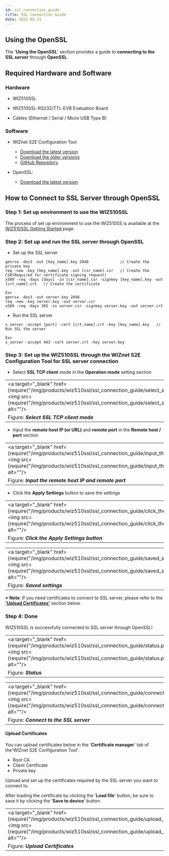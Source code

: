 ```yaml
---
id: ssl_connection_guide
title: SSL Connection Guide
date: 2021-05-21
---
```


## Using the OpenSSL

The '**Using the OpenSSL**' section provides a guide to **connecting to the SSL server** through **OpenSSL**


## Required Hardware and Software


### Hardware

  - WIZ510SSL

  - WIZ510SSL-RS232/TTL-EVB Evaluation Board

  - Cables (Ethernet / Serial / Micro USB Type B)



### Software

  - WIZnet S2E Configuration Tool
	- [Download the latest version](https://github.com/Wiznet/WIZnet-S2E-Tool-GUI/releases/tag/v1.4.0)
    - [Download the older versions](https://github.com/Wiznet/WIZnet-S2E-Tool-GUI/releases)
    - [GitHub Repository](https://github.com/Wiznet/WIZnet-S2E-Tool-GUI)

  - OpenSSL:
	- [Download the latest version](https://slproweb.com/products/Win32OpenSSL.html)



## How to Connect to SSL Server through OpenSSL

### Step 1: Set up environment to use the WIZ510SSL

The process of set up environment to use the WIZ510SS is available at the [WIZ510SSL Getting Started](getting_started) page.



### Step 2: Set up and run the SSL server through OpenSSL

  - Set up the SSL server

```
genrsa -des3 -out [key_name].key 2048              // Create the private key
req -new -key [key_name].key -out [csr_name].csr   // Create the CSR(Required for certificate signing request)
x509 -req -days [days] -in [csr_name].csr -signkey [key_name].key -out [crt_name].crt   // Create the certificate

Ex>
genrsa -des3 -out server.key 2048
req -new -key server.key -out server.csr
x509 -req -days 365 -in server.csr -signkey server.key -out server.crt
```

  - Run the SSL server

```
s_server -accept [port] -cert [crt_name].crt -key [key_name].key   // Run SSL the server

Ex>
s_server -accept 443 -cert server.crt -key server.key
```

### Step 3: Set up the WIZ510SSL through the WIZnet S2E Configuration Tool for SSL server connection

  - Select **SSL TCP client** mode in the **Operation mode** setting section

|                                                               |
| --------------------------------------------------------------|
| <a target="_blank" href={require("/img/products/wiz510ssl/ssl_connection_guide/select_ssl_tcp_client_mode.png").default}><img src={require("/img/products/wiz510ssl/ssl_connection_guide/select_ssl_tcp_client_mode.png").default} alt=""/></a> |
| Figure: ***Select SSL TCP client mode***                      |

  - Input the **remote host IP (or URL)** and **remote port** in the **Remote host / port** section

|                                                                             |
| ----------------------------------------------------------------------------|
| <a target="_blank" href={require("/img/products/wiz510ssl/ssl_connection_guide/input_the_remote_host_ip_and_remote_port.png").default}><img src={require("/img/products/wiz510ssl/ssl_connection_guide/input_the_remote_host_ip_and_remote_port.png").default} alt=""/></a> |
| Figure: ***Input the remote host IP and remote port***                      |

  - Click the **Apply Settings** button to save the settings

|                                                        			 |
| -------------------------------------------------------------------|
| <a target="_blank" href={require("/img/products/wiz510ssl/ssl_connection_guide/click_the_apply_settings_button.png").default}><img src={require("/img/products/wiz510ssl/ssl_connection_guide/click_the_apply_settings_button.png").default} alt=""/></a> |
| Figure: ***Click the Apply Settings button***                      |

|                                                        			 |
| -------------------------------------------------------------------|
| <a target="_blank" href={require("/img/products/wiz510ssl/ssl_connection_guide/saved_settings.png").default}><img src={require("/img/products/wiz510ssl/ssl_connection_guide/saved_settings.png").default} alt=""/></a> |
| Figure: ***Saved settings***

※ **Note**: If you need certificates to connect to SSL server, please refer to the [**'Upload Certificates'**](#upload_certificates) section below.

### Step 4: Done

WIZ510SSL is successfully connected to SSL server through OpenSSL!

|                                           |
| ------------------------------------------|
| <a target="_blank" href={require("/img/products/wiz510ssl/ssl_connection_guide/status.png").default}><img src={require("/img/products/wiz510ssl/ssl_connection_guide/status.png").default} alt=""/></a> |
| Figure: ***Status***                      |

|                                                              |
| -------------------------------------------------------------|
| <a target="_blank" href={require("/img/products/wiz510ssl/ssl_connection_guide/connect_to_the_ssl_server.png").default}><img src={require("/img/products/wiz510ssl/ssl_connection_guide/connect_to_the_ssl_server.png").default} alt=""/></a> |
| Figure: ***Connect to the SSL server***                      |


#### Upload Certificates

You can upload certificates below in the '**Certificate manager**' tab of the'WIZnet S2E Configuration Tool'.
  - Root CA
  - Client Certificate
  - Private key

Upload and set up the certificates required by the SSL server you want to connect to.

After loading the certificate by clicking the '**Load file**' button, be sure to save it by clicking the '**Save to device**' button.

|                                                        |
| -------------------------------------------------------|
| <a target="_blank" href={require("/img/products/wiz510ssl/ssl_connection_guide/upload_certificates.png").default}><img src={require("/img/products/wiz510ssl/ssl_connection_guide/upload_certificates.png").default} alt=""/></a> |
| Figure: ***Upload Certificates***                      |